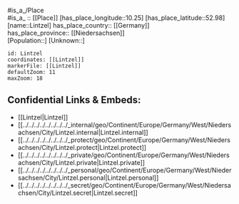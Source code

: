 ﻿---
location: [52.98,10.25] 
mapzoom: [7,12] 
mapmarker: city 
type: City
tags:
- geo/City


SpocWebEntityId: 32037
isDeleted: false
confidential: public

---
#is_a_/Place  
#is_a_ :: [[Place]] 
[has_place_longitude::10.25] 
[has_place_latitude::52.98] 
[name::Lintzel] 
has_place_country:: [[Germany]]  
has_place_province:: [[Niedersachsen]]  
[Population::] 
[Unknown::] 


```leaflet
id: Lintzel
coordinates: [[Lintzel]] 
markerFile: [[Lintzel]] 
defaultZoom: 11 
maxZoom: 18
```


## Confidential Links & Embeds: 
- [[Lintzel|Lintzel]]  
- [[../../../../../../../../_internal/geo/Continent/Europe/Germany/West/Niedersachsen/City/Lintzel.internal|Lintzel.internal]] 
- [[../../../../../../../../_protect/geo/Continent/Europe/Germany/West/Niedersachsen/City/Lintzel.protect|Lintzel.protect]] 
- [[../../../../../../../../_private/geo/Continent/Europe/Germany/West/Niedersachsen/City/Lintzel.private|Lintzel.private]] 
- [[../../../../../../../../_personal/geo/Continent/Europe/Germany/West/Niedersachsen/City/Lintzel.personal|Lintzel.personal]] 
- [[../../../../../../../../_secret/geo/Continent/Europe/Germany/West/Niedersachsen/City/Lintzel.secret|Lintzel.secret]] 
